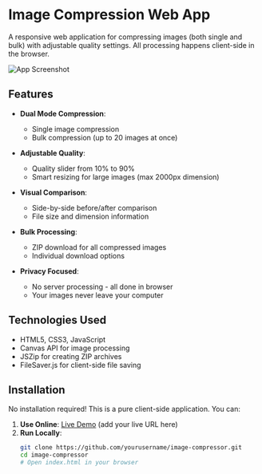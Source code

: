 # Image Compression Web App

A responsive web application for compressing images (both single and bulk) with adjustable quality settings. All processing happens client-side in the browser.

![App Screenshot](screenshot.png)

## Features

- **Dual Mode Compression**:
  - Single image compression
  - Bulk compression (up to 20 images at once)
  
- **Adjustable Quality**:
  - Quality slider from 10% to 90%
  - Smart resizing for large images (max 2000px dimension)

- **Visual Comparison**:
  - Side-by-side before/after comparison
  - File size and dimension information

- **Bulk Processing**:
  - ZIP download for all compressed images
  - Individual download options

- **Privacy Focused**:
  - No server processing - all done in browser
  - Your images never leave your computer

## Technologies Used

- HTML5, CSS3, JavaScript
- Canvas API for image processing
- JSZip for creating ZIP archives
- FileSaver.js for client-side file saving

## Installation

No installation required! This is a pure client-side application. You can:

1. **Use Online**: [Live Demo](#) (add your live URL here)
2. **Run Locally**:
   ```bash
   git clone https://github.com/yourusername/image-compressor.git
   cd image-compressor
   # Open index.html in your browser
